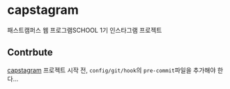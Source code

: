 # capstagram
패스트캠퍼스 웹 프로그램SCHOOL 1기 인스타그램 프로젝트

## Contrbute ##
[capstagram](https://github.com/EunJung-Seo/capstagram) 프로젝트 시작 전, ``config/git/hook``의 ``pre-commit``파일을 추가해야 한다...
